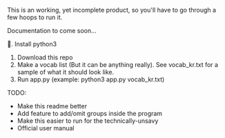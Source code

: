 This is an working, yet incomplete product, so you'll have to go through a few hoops to run it.

Documentation to come soon...

🐍. Install python3
1. Download this repo
2. Make a vocab list (But it can be anything really). See vocab_kr.txt for a sample of what it should look like.
3. Run app.py (example: python3 app.py vocab_kr.txt)

TODO:
- Make this readme better
- Add feature to add/omit groups inside the program
- Make this easier to run for the technically-unsavy
- Official user manual